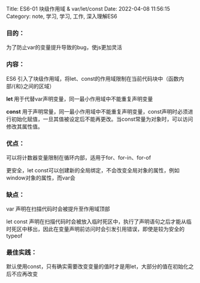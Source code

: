 Title: ES6-01 块级作用域 & var/let/const
Date: 2022-04-08 11:56:15
Category: note, 学习, 学习, 工作, 深入理解ES6

<!-- wp:heading {"level":3} -->
<h3>目的： </h3>
<!-- /wp:heading -->

<!-- wp:paragraph -->
<p>为了防止var的变量提升导致的bug，使js更加灵活</p>
<!-- /wp:paragraph -->

<!-- wp:paragraph -->
<p></p>
<!-- /wp:paragraph -->

<!-- wp:heading {"level":3} -->
<h3>内容：</h3>
<!-- /wp:heading -->

<!-- wp:paragraph -->
<p>ES6 引入了块级作用域，将let、const的作用域限制在当前代码块中（函数内部/{和}之间的区域）</p>
<!-- /wp:paragraph -->

<!-- wp:paragraph -->
<p><strong>let </strong>用于代替var声明变量，同一最小作用域中不能重复声明变量</p>
<!-- /wp:paragraph -->

<!-- wp:paragraph -->
<p><strong>const</strong> 用于声明常量，同一最小作用域中不能重复声明变量，const声明时必须进行初始化赋值，一旦其值被设定后不能再更改。当const常量为对象时，可以访问修改其属性值。</p>
<!-- /wp:paragraph -->

<!-- wp:paragraph -->
<p></p>
<!-- /wp:paragraph -->

<!-- wp:heading {"level":3} -->
<h3>优点：</h3>
<!-- /wp:heading -->

<!-- wp:paragraph -->
<p>可以将计数器变量限制在循环内部，适用于for、for-in、for-of</p>
<!-- /wp:paragraph -->

<!-- wp:paragraph -->
<p>更安全，let const可以创建新的全局绑定，不会改变全局对象的属性，例如window对象的属性，而var会</p>
<!-- /wp:paragraph -->

<!-- wp:paragraph -->
<p></p>
<!-- /wp:paragraph -->

<!-- wp:paragraph -->
<p></p>
<!-- /wp:paragraph -->

<!-- wp:heading {"level":3} -->
<h3>缺点：</h3>
<!-- /wp:heading -->

<!-- wp:paragraph -->
<p>var 声明在扫描代码时会被提升至作用域顶部</p>
<!-- /wp:paragraph -->

<!-- wp:paragraph -->
<p>let const 声明在扫描代码时会被放入临时死区中，执行了声明语句之后才能从临时死区中移出，因此在变量声明前访问时会引发引用错误，即使是较为安全的typeof</p>
<!-- /wp:paragraph -->

<!-- wp:paragraph -->
<p></p>
<!-- /wp:paragraph -->

<!-- wp:heading {"level":3} -->
<h3>最佳实践：</h3>
<!-- /wp:heading -->

<!-- wp:paragraph -->
<p>默认使用const，只有确实需要改变变量的值时才是用let，大部分的值在初始化之后不应再改变</p>
<!-- /wp:paragraph -->

<!-- wp:paragraph -->
<p></p>
<!-- /wp:paragraph -->

<!-- wp:paragraph -->
<p></p>
<!-- /wp:paragraph -->

